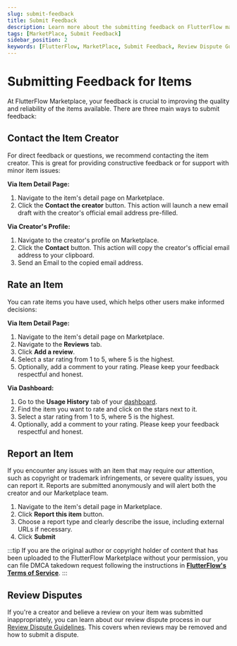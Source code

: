 ```yaml
---
slug: submit-feedback
title: Submit Feedback
description: Learn more about the submitting feedback on FlutterFlow marketplace items.
tags: [MarketPlace, Submit Feedback]
sidebar_position: 2
keywords: [FlutterFlow, MarketPlace, Submit Feedback, Review Dispute Guidelines]
---
```


# Submitting Feedback for Items

At FlutterFlow Marketplace, your feedback is crucial to improving the quality and reliability of the items available. There are three main ways to submit feedback:

## Contact the Item Creator

For direct feedback or questions, we recommend contacting the item creator. This is great for providing constructive feedback or for support with minor item issues:

**Via Item Detail Page:**

1. Navigate to the item's detail page on Marketplace.
2. Click the **Contact the creator** button. This action will launch a new email draft with the creator's official email address pre-filled.

**Via Creator's Profile:**

1. Navigate to the creator's profile on Marketplace.
2. Click the **Contact** button. This action will copy the creator's official email address to your clipboard.
3. Send an Email to the copied email address.

## Rate an Item

You can rate items you have used, which helps other users make informed decisions:

**Via Item Detail Page:**

1. Navigate to the item's detail page on Marketplace.
2. Navigate to the **Reviews** tab.
3. Click **Add a review**.
4. Select a star rating from 1 to 5, where 5 is the highest.
5. Optionally, add a comment to your rating. Please keep your feedback respectful and honest.

**Via Dashboard:**

1. Go to the **Usage History** tab of your [dashboard](https://marketplace.flutterflow.io/dashboard).
2. Find the item you want to rate and click on the stars next to it.
3. Select a star rating from 1 to 5, where 5 is the highest.
4. Optionally, add a comment to your rating. Please keep your feedback respectful and honest.

## Report an Item

If you encounter any issues with an item that may require our attention, such as copyright or trademark infringements, or severe quality issues, you can report it. Reports are submitted anonymously and will alert both the creator and our Marketplace team.

1. Navigate to the item's detail page in Marketplace.
2. Click **Report this item** button.
3. Choose a report type and clearly describe the issue, including external URLs if necessary.
4. Click **Submit**

:::tip
If you are the original author or copyright holder of content that has been uploaded to the FlutterFlow Marketplace without your permission, you can file DMCA takedown request following the instructions in [**FlutterFlow's Terms of Service**](https://flutterflow.io/tos).
:::

## Review Disputes

If you're a creator and believe a review on your item was submitted inappropriately, you can learn about our review dispute process in our [Review Dispute Guidelines](creators-hub/review-dispute-guidelines.md). This covers when reviews may be removed and how to submit a dispute.
